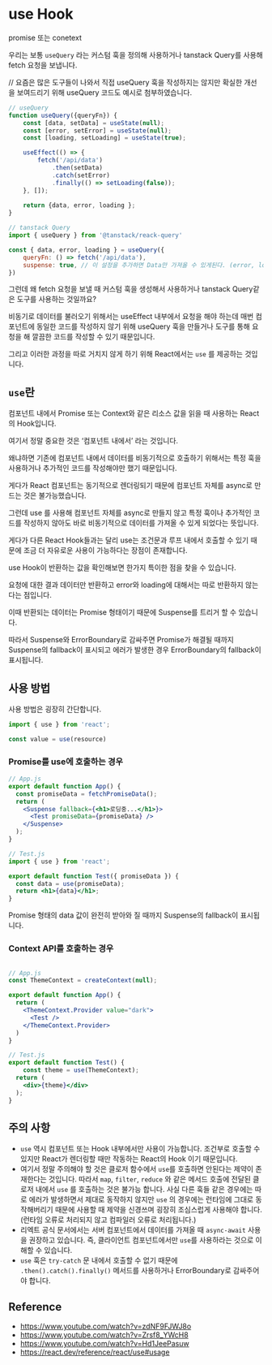 # use Hook

promise 또는 conetext

우리는 보통 `useQuery` 라는 커스텀 훅을 정의해 사용하거나 tanstack Query를 사용해  fetch 요청을 보냅니다.

// 요즘은 많은 도구들이 나와서 직접 useQuery 훅을 작성하지는 않지만 확실한 개선을 보여드리기 위해 useQuery 코드도 예시로 첨부하였습니다.

```jsx
// useQuery
function useQuery({queryFn}) {
	const [data, setData] = useState(null);
	const [error, setError] = useState(null);
	const [loading, setLoading] = useState(true);

	useEffect(() => {
		fetch('/api/data')
			.then(setData)
			.catch(setError)
			.finally(() => setLoading(false));
	}, []);
	
	return {data, error, loading };
}

// tanstack Query
import { useQuery } from '@tanstack/reack-query'

const { data, error, loading } = useQuery({
	queryFn: () => fetch('/api/data'),
	suspense: true, // 이 설정을 추가하면 Data만 가져올 수 있게된다. (error, loading 처리 X)
})
```

그런데 왜 fetch 요청을 보낼 때 커스텀 훅을 생성해서 사용하거나 tanstack Query같은 도구를 사용하는 것일까요?

비동기로 데이터를 불러오기 위해서는 useEffect 내부에서 요청을 해야 하는데 매번 컴포넌트에 동일한 코드를 작성하지 않기 위해 useQuery 훅을 만들거나 도구를 통해 요청을 해 깔끔한 코드를 작성할 수 있기 때문입니다.

그리고 이러한 과정을 따로 거치지 않게 하기 위해 React에서는 `use` 를 제공하는 것입니다.


## `use`란

컴포넌트 내에서  Promise 또는 Context와 같은 리소스 값을 읽을 때 사용하는 React의 Hook입니다.

여기서 정말 중요한 것은 ‘컴포넌트 내에서’ 라는 것입니다.

왜냐하면 기존에 컴포넌트 내에서 데이터를 비동기적으로 호출하기 위해서는 특정 훅을 사용하거나 추가적인 코드를 작성해야만 했기 때문입니다.

게다가 React 컴포넌트는 동기적으로 렌더링되기 때문에 컴포넌트 자체를 async로 만드는 것은 불가능했습니다.

그런데 use 를 사용해 컴포넌트 자체를 async로 만들지 않고 특정 훅이나 추가적인 코드를 작성하지 않아도 바로 비동기적으로 데이터를 가져올 수 있게 되었다는 뜻입니다.

게다가 다른 React Hook들과는 달리 use는 조건문과 루프 내에서 호출할 수 있기 때문에 조금 더 자유로운 사용이 가능하다는 장점이 존재합니다.

use Hook이 반환하는 값을 확인해보면 한가지 특이한 점을 찾을 수 있습니다.

요청에 대한 결과 데이터만 반환하고 error와 loading에 대해서는 따로 반환하지 않는다는 점입니다.

이때 반환되는 데이터는 Promise 형태이기 때문에 Suspense를 트리거 할 수 있습니다.

따라서 Suspense와 ErrorBoundary로 감싸주면 Promise가 해결될 때까지 Suspense의 fallback이 표시되고 에러가 발생한 경우 ErrorBoundary의 fallback이 표시됩니다.

## 사용 방법

사용 방법은 굉장히 간단합니다.

```jsx
import { use } from 'react';

const value = use(resource)
```

### Promise를 use에 호출하는 경우

```jsx
// App.js
export default function App() {
  const promiseData = fetchPromiseData();
  return (
    <Suspense fallback={<h1>로딩중...</h1>}>
      <Test promiseData={promiseData} />
    </Suspense>
  );
}

// Test.js
import { use } from 'react';

export default function Test({ promiseData }) {
  const data = use(promiseData);
  return <h1>{data}</h1>;
}
```

Promise 형태의 data 값이 완전히 받아와 질 때까지 Suspense의 fallback이 표시됩니다.

### Context API를 호출하는 경우

```jsx

// App.js
const ThemeContext = createContext(null);

export default function App() {
  return (
    <ThemeContext.Provider value="dark">
      <Test />
    </ThemeContext.Provider>
  )
}

// Test.js
export default function Test() {
	const theme = use(ThemeContext);
  return (
    <div>{theme}</div>
  );
}
```

## 주의 사항

- `use` 역시 컴포넌트 또는 Hook 내부에서만 사용이 가능합니다. 조건부로 호출할 수 있지만 React가 렌더링할 때만 작동하는 React의 Hook 이기 때문입니다.
- 여기서 정말 주의해야 할 것은 클로저 함수에서 `use`를 호출하면 안된다는 제약이 존재한다는 것입니다. 따라서 `map`, `filter`, `reduce` 와 같은 메서드 호출에 전달된 클로저 내에서 `use` 를 호출하는 것은 불가능 합니다. 사실 다른 훅들 같은 경우에는 따로 에러가 발생하면서 제대로 동작하지 않지만 `use` 의 경우에는 런타임에 그대로 동작해버리기 때문에 사용할 때 제약을 신경쓰며 굉장히 조심스럽게 사용해야 합니다. (런타임 오류로 처리되지 않고 컴파일러 오류로 처리됩니다.)
- 리엑트 공식 문서에서는 서버 컴포넌트에서 데이터를 가져올 때 `async-await` 사용을 권장하고 있습니다. 즉, 클라이언트 컴포넌트에서만 `use`를 사용하라는 것으로 이해할 수 있습니다.
- `use` 훅은 `try-catch` 문 내에서 호출할 수 없기 때문에 `.then().catch().finally()` 메서드를 사용하거나 ErrorBoundary로 감싸주어야 합니다.


## Reference
- https://www.youtube.com/watch?v=zdNF9FJWJ8o
- https://www.youtube.com/watch?v=Zrsf8_YWcH8
- https://www.youtube.com/watch?v=Hd1JeePasuw
- https://react.dev/reference/react/use#usage
